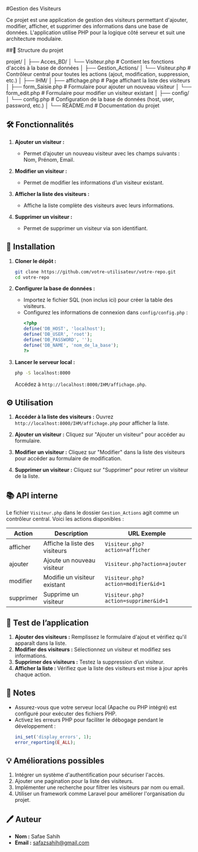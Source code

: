 #Gestion des Visiteurs

Ce projet est une application de gestion des visiteurs permettant d'ajouter, modifier, afficher, et supprimer des informations dans une base de données. L'application utilise PHP pour la logique côté serveur et suit une architecture modulaire.

##📁 Structure du projet

projet/
│
├── Acces_BD/
│   └── Visiteur.php          # Contient les fonctions d'accès à la base de données
│
├── Gestion_Actions/
│   └── Visiteur.php          # Contrôleur central pour toutes les actions (ajout, modification, suppression, etc.)
│
├── IHM/
│   ├── affichage.php         # Page affichant la liste des visiteurs
│   ├── form_Saisie.php       # Formulaire pour ajouter un nouveau visiteur
│   └── form_edit.php         # Formulaire pour modifier un visiteur existant
│
├── config/
│   └── config.php            # Configuration de la base de données (host, user, password, etc.)
│
└── README.md                 # Documentation du projet

## 🛠️ Fonctionnalités

1. **Ajouter un visiteur :**
   - Permet d’ajouter un nouveau visiteur avec les champs suivants : Nom, Prénom, Email.

2. **Modifier un visiteur :**
   - Permet de modifier les informations d’un visiteur existant.

3. **Afficher la liste des visiteurs :**
   - Affiche la liste complète des visiteurs avec leurs informations.

4. **Supprimer un visiteur :**
   - Permet de supprimer un visiteur via son identifiant.

## 🚀 Installation

1. **Cloner le dépôt :**
   ```bash
   git clone https://github.com/votre-utilisateur/votre-repo.git
   cd votre-repo
   ```

2. **Configurer la base de données :**
   - Importez le fichier SQL (non inclus ici) pour créer la table des visiteurs.
   - Configurez les informations de connexion dans `config/config.php` :
     ```php
     <?php
     define('DB_HOST', 'localhost');
     define('DB_USER', 'root');
     define('DB_PASSWORD', '');
     define('DB_NAME', 'nom_de_la_base');
     ?>
     ```

3. **Lancer le serveur local :**
   ```bash
   php -S localhost:8000
   ```
   Accédez à `http://localhost:8000/IHM/affichage.php`.

## ⚙️ Utilisation

1. **Accéder à la liste des visiteurs :**
   Ouvrez `http://localhost:8000/IHM/affichage.php` pour afficher la liste.

2. **Ajouter un visiteur :**
   Cliquez sur "Ajouter un visiteur" pour accéder au formulaire.

3. **Modifier un visiteur :**
   Cliquez sur "Modifier" dans la liste des visiteurs pour accéder au formulaire de modification.

4. **Supprimer un visiteur :**
   Cliquez sur "Supprimer" pour retirer un visiteur de la liste.

## 📚 API interne

Le fichier `Visiteur.php` dans le dossier `Gestion_Actions` agit comme un contrôleur central. Voici les actions disponibles :

| Action      | Description                     | URL Exemple                          |
|-------------|---------------------------------|---------------------------------------|
| afficher    | Affiche la liste des visiteurs  | `Visiteur.php?action=afficher`       |
| ajouter     | Ajoute un nouveau visiteur      | `Visiteur.php?action=ajouter`        |
| modifier    | Modifie un visiteur existant    | `Visiteur.php?action=modifier&id=1`  |
| supprimer   | Supprime un visiteur            | `Visiteur.php?action=supprimer&id=1` |

## 🧪 Test de l’application

1. **Ajouter des visiteurs :** Remplissez le formulaire d'ajout et vérifiez qu'il apparaît dans la liste.
2. **Modifier des visiteurs :** Sélectionnez un visiteur et modifiez ses informations.
3. **Supprimer des visiteurs :** Testez la suppression d’un visiteur.
4. **Afficher la liste :** Vérifiez que la liste des visiteurs est mise à jour après chaque action.

## 📌 Notes

- Assurez-vous que votre serveur local (Apache ou PHP intégré) est configuré pour exécuter des fichiers PHP.
- Activez les erreurs PHP pour faciliter le débogage pendant le développement :
  ```php
  ini_set('display_errors', 1);
  error_reporting(E_ALL);
  ```

## 💡 Améliorations possibles

1. Intégrer un système d'authentification pour sécuriser l'accès.
2. Ajouter une pagination pour la liste des visiteurs.
3. Implémenter une recherche pour filtrer les visiteurs par nom ou email.
4. Utiliser un framework comme Laravel pour améliorer l'organisation du projet.

## 🖊️ Auteur

- **Nom :** Safae Sahih
- **Email :** safazsahih@gmail.com
```
